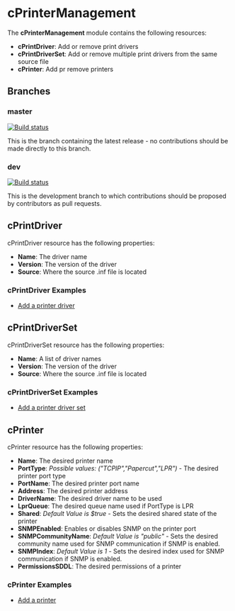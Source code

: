 # cPrinterManagement

The **cPrinterManagement** module contains the following resources:

- **cPrintDriver**: Add or remove print drivers
- **cPrintDriverSet**: Add or remove multiple print drivers from the same source file
- **cPrinter**: Add pr remove printers

## Branches

### master

[![Build status](https://ci.appveyor.com/api/projects/status/k8mfwp3easg4n5au/branch/master?svg=true)](https://ci.appveyor.com/project/limiteddenial/cprintermanagement/branch/master)

This is the branch containing the latest release - no contributions should be made directly to this branch.

### dev

[![Build status](https://ci.appveyor.com/api/projects/status/k8mfwp3easg4n5au/branch/dev?svg=true)](https://ci.appveyor.com/project/limiteddenial/cprintermanagement/branch/dev)

This is the development branch to which contributions should be proposed by contributors as pull requests.

## cPrintDriver

cPrintDriver resource has the following properties:

- **Name**: The driver name
- **Version**: The version of the driver
- **Source**: Where the source .inf file is located

### cPrintDriver Examples

- [Add a printer driver](/Examples/Sample_cPrintDriver.ps1)

## cPrintDriverSet

cPrintDriverSet resource has the following properties:

- **Name**: A list of driver names
- **Version**: The version of the driver
- **Source**: Where the source .inf file is located

### cPrintDriverSet Examples

- [Add a printer driver set](/Examples/Sample_cPrintDriverSet.ps1)

## cPrinter

cPrinter resource has the following properties:

- **Name**: The desired printer name
- **PortType**: *Possible values: ("TCPIP","Papercut","LPR")* - The desired printer port type
- **PortName**: The desired printer port name
- **Address**: The desired printer address
- **DriverName**: The desired driver name to be used
- **LprQueue**: The desired queue name used if PortType is LPR
- **Shared**: *Default Value is $true* - Sets the desired shared state of the printer 
- **SNMPEnabled**: Enables or disables SNMP on the printer port
- **SNMPCommunityName**: *Default Value is "public"* - Sets the desired community name used for SNMP communication if SNMP is enabled. 
- **SNMPIndex**: *Default Value is 1* - Sets the desired index used for SNMP communication if SNMP is enabled. 
- **PermissionsSDDL**: The desired permissions of a printer

### cPrinter Examples

- [Add a printer](/Examples/Sample_cPrinter.ps1)
